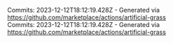 Commits: 2023-12-12T18:12:19.428Z - Generated via https://github.com/marketplace/actions/artificial-grass
<br>
Commits: 2023-12-12T18:12:19.428Z - Generated via https://github.com/marketplace/actions/artificial-grass
<br>

